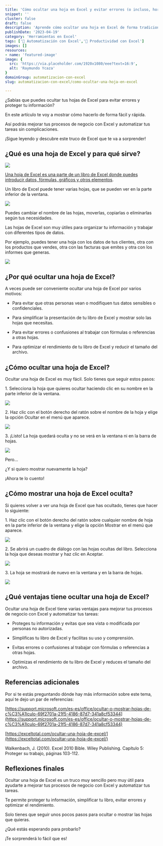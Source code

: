 ```yaml
---
title: 'Cómo ocultar una hoja en Excel y evitar errores (o incluso, horrores)'
snippet: ''
cluster: false
draft: false 
description: 'Aprende cómo ocultar una hoja en Excel de forma tradicional o avanzada, y evita que tus datos se vean o se modifiquen por error.'
publishDate: '2023-04-19'
category: 'Herramientas en Excel'
tags: ['🤖 Automatización con Excel','🚀 Productividad con Excel']
images: []
resources: 
- name: 'featured-image'
image: {
  src: 'https://via.placeholder.com/1920x1080/eee?text=16:9',
  alt: 'Raymundo Ycaza'
}
domainGroup: automatizacion-con-excel
slug: automatizacion-con-excel/como-ocultar-una-hoja-en-excel

---
```


¿Sabías que puedes ocultar tus hojas de Excel para evitar errores y proteger tu información?

En este artículo te voy a mostrar cómo hacerlo de forma fácil y rápida.

Así podrás mejorar tus procesos de negocio con Excel y automatizar tus tareas sin complicaciones.

¡Sigue leyendo y descubre este truco de Excel que te va a sorprender!

## ¿Qué es una hoja de Excel y para qué sirve?

![](images/image-28.png)

[Una hoja de Excel es una parte de un libro de Excel donde puedes introducir datos, fórmulas, gráficos y otros elementos](https://raymundoycaza.com/celda-hoja-libro/35/).

Un libro de Excel puede tener varias hojas, que se pueden ver en la parte inferior de la ventana.

![](images/image-26.png)

Puedes cambiar el nombre de las hojas, moverlas, copiarlas o eliminarlas según tus necesidades.

Las hojas de Excel son muy útiles para organizar tu información y trabajar con diferentes tipos de datos.

Por ejemplo, puedes tener una hoja con los datos de tus clientes, otra con los productos que vendes, otra con las facturas que emites y otra con los informes que generas.

![](images/image-27.png)

## ¿Por qué ocultar una hoja de Excel?

A veces puede ser conveniente ocultar una hoja de Excel por varios motivos:

- Para evitar que otras personas vean o modifiquen tus datos sensibles o confidenciales.

- Para simplificar la presentación de tu libro de Excel y mostrar solo las hojas que necesitas.

- Para evitar errores o confusiones al trabajar con fórmulas o referencias a otras hojas.

- Para optimizar el rendimiento de tu libro de Excel y reducir el tamaño del archivo.

## ¿Cómo ocultar una hoja de Excel?

Ocultar una hoja de Excel es muy fácil. Solo tienes que seguir estos pasos:

1\. Selecciona la hoja que quieres ocultar haciendo clic en su nombre en la parte inferior de la ventana.

![](images/image-29.png)

2\. Haz clic con el botón derecho del ratón sobre el nombre de la hoja y elige la opción Ocultar en el menú que aparece.

![](images/image-30.png)

3\. ¡Listo! La hoja quedará oculta y no se verá en la ventana ni en la barra de hojas.

![](images/image-31.png)

Pero...

¿Y si quiero mostrar nuevamente la hoja?

¡Ahora te lo cuento!

## ¿Cómo mostrar una hoja de Excel oculta?

Si quieres volver a ver una hoja de Excel que has ocultado, tienes que hacer lo siguiente:

1\. Haz clic con el botón derecho del ratón sobre cualquier nombre de hoja en la parte inferior de la ventana y elige la opción Mostrar en el menú que aparece.

![](images/image-32.png)

2\. Se abrirá un cuadro de diálogo con las hojas ocultas del libro. Selecciona la hoja que deseas mostrar y haz clic en Aceptar.

![](images/image-33.png)

3\. La hoja se mostrará de nuevo en la ventana y en la barra de hojas.

![](images/image-29.png)

## ¿Qué ventajas tiene ocultar una hoja de Excel?

Ocultar una hoja de Excel tiene varias ventajas para mejorar tus procesos de negocio con Excel y automatizar tus tareas:

- Proteges tu información y evitas que sea vista o modificada por personas no autorizadas.

- Simplificas tu libro de Excel y facilitas su uso y comprensión.

- Evitas errores o confusiones al trabajar con fórmulas o referencias a otras hojas.

- Optimizas el rendimiento de tu libro de Excel y reduces el tamaño del archivo.

## Referencias adicionales

Por si te estás preguntando dónde hay más información sobre este tema, aquí te dejo un par de referencias:

[https://support.microsoft.com/es-es/office/ocultar-o-mostrar-hojas-de-c%C3%A1lculo-69f2701a-21f5-4186-87d7-341a8cf53344](https://support.microsoft.com/es-es/office/ocultar-o-mostrar-hojas-de-c%C3%A1lculo-69f2701a-21f5-4186-87d7-341a8cf53344)

[https://exceltotal.com/ocultar-una-hoja-de-excel/](https://exceltotal.com/ocultar-una-hoja-de-excel/)

Walkenbach, J. (2010). Excel 2010 Bible. Wiley Publishing. Capítulo 5: Proteger su trabajo, páginas 103-112. 

## Reflexiones finales

Ocultar una hoja de Excel es un truco muy sencillo pero muy útil para ayudarte a mejorar tus procesos de negocio con Excel y automatizar tus tareas.

Te permite proteger tu información, simplificar tu libro, evitar errores y optimizar el rendimiento.

Solo tienes que seguir unos pocos pasos para ocultar o mostrar las hojas que quieras.

¿Qué estás esperando para probarlo?

¡Te sorprenderá lo fácil que es!
